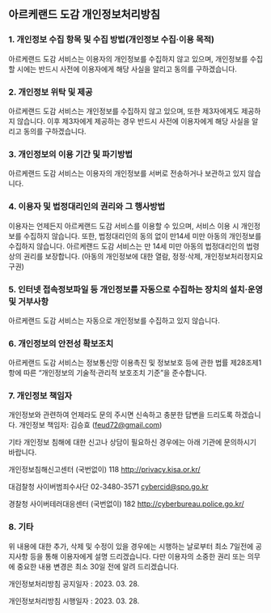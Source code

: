 ## 아르케랜드 도감 개인정보처리방침

### 1. 개인정보 수집 항목 및 수집 방법(개인정보 수집·이용 목적)

아르케랜드 도감 서비스는 이용자의 개인정보를 수집하지 않고 있으며, 개인정보를 수집할 시에는 반드시 사전에 이용자에게 해당 사실을 알리고 동의를 구하겠습니다.

### 2. 개인정보 위탁 및 제공

아르케랜드 도감 서비스는 개인정보를 수집하지 않고 있으며, 또한 제3자에게도 제공하지 않습니다. 이후 제3자에게 제공하는 경우 반드시 사전에 이용자에게 해당 사실을 알리고 동의를 구하겠습니다.

### 3. 개인정보의 이용 기간 및 파기방법

아르케랜드 도감 서비스는 이용자의 개인정보를 서버로 전송하거나 보관하고 있지 않습니다.

### 4. 이용자 및 법정대리인의 권리와 그 행사방법

이용자는 언제든지 아르케랜드 도감 서비스를 이용할 수 있으며, 서비스 이용 시 개인정보를 수집하지 않습니다.
또한, 법정대리인의 동의 없이 만14세 미만 아동의 개인정보를 수집하지 않습니다.
아르케랜드 도감 서비스는 만 14세 미만 아동의 법정대리인의 법령 상의 권리를 보장합니다. (아동의 개인정보에 대한 열람, 정정·삭제, 개인정보처리정지요구권)

### 5. 인터넷 접속정보파일 등 개인정보를 자동으로 수집하는 장치의 설치·운영 및 거부사항

아르케랜드 도감 서비스는 자동으로 개인정보를 수집하고 있지 않습니다.

### 6. 개인정보의 안전성 확보조치

아르케랜드 도감 서비스는 정보통신망 이용촉진 및 정보보호 등에 관한 법률 제28조제1항에 따른 “개인정보의 기술적·관리적 보호조치 기준”을 준수합니다.

### 7. 개인정보 책임자

개인정보와 관련하여 언제라도 문의 주시면 신속하고 충분한 답변을 드리도록 하겠습니다.
개인정보 책임자: 김승효 (feud72@gmail.com)

기타 개인정보 침해에 대한 신고나 상담이 필요하신 경우에는 아래 기관에 문의하시기 바랍니다.

개인정보침해신고센터 (국번없이) 118 http://privacy.kisa.or.kr/

대검찰청 사이버범죄수사단 02-3480-3571 cybercid@spo.go.kr

경찰청 사이버테러대응센터 (국번없이) 182 http://cyberbureau.police.go.kr/

### 8. 기타

위 내용에 대한 추가, 삭제 및 수정이 있을 경우에는 시행하는 날로부터 최소 7일전에 공지사항 등을 통해 이용자에게 설명 드리겠습니다. 다만 이용자의 소중한 권리 또는 의무에 중요한 내용 변경은 최소 30일 전에 알려 드리겠습니다.

개인정보처리방침 공지일자 : 2023. 03. 28.

개인정보처리방침 시행일자 : 2023. 03. 28.
